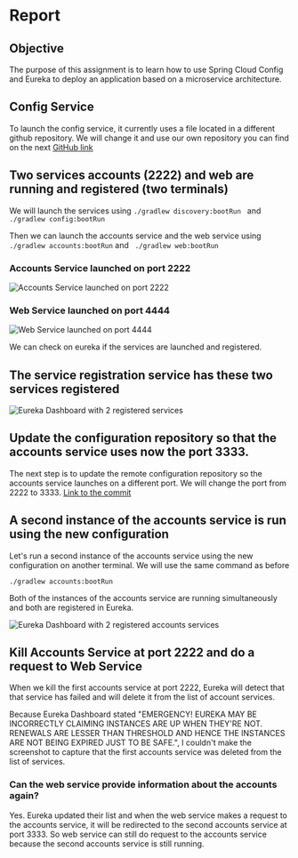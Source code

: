 # Report
## Objective
The purpose of this assignment is to learn how to use Spring Cloud Config and Eureka to deploy an application based on a microservice architecture.

## Config Service
To launch the config service, it currently uses a file located in a different github repository. We will change it and use our own repository you can find on the next [GitHub link](https://github.com/cassandrefro/lab6-microservices-config-repo)

## Two services accounts (2222) and web are running and registered (two terminals)
We will launch the services using 
```./gradlew discovery:bootRun ``` and ``` ./gradlew config:bootRun``` 

Then we can launch the accounts service and the web service using ```./gradlew accounts:bootRun``` and ``` ./gradlew web:bootRun```

### Accounts Service launched on port 2222
![Accounts Service launched on port 2222](accounts-service-2222.png)
### Web Service launched on port 4444
![Web Service launched on port 4444](web-service-4444.png)

We can check on eureka if the services are launched and registered.
## The service registration service has these two services registered
![Eureka Dashboard with 2 registered services](eureka-dashboard-2-services.png)


## Update the configuration repository so that the accounts service uses now the port 3333.
The next step is to update the remote configuration repository so the accounts service launches on a different port. We will change the port from 2222 to 3333. [Link to the commit](https://github.com/cassandrefro/lab6-microservices-config-repo/commit/f2e511a89595b83ada003ba21609d5cd003fa249)

## A second instance of the accounts service is run using the new configuration
Let's run a second instance of the accounts service using the new configuration on another terminal. We will use the same command as before 
```
./gradlew accounts:bootRun
```
Both of the instances of the accounts service are running simultaneously and both are registered in Eureka.

![Eureka Dashboard with 2 registered accounts services](eureka-dashboard-2-accounts-services.png)

## Kill Accounts Service at port 2222 and do a request to Web Service
When we kill the first accounts service at port 2222, Eureka will detect that that service has failed and will delete it from the list of account services.

Because Eureka Dashboard stated "EMERGENCY! EUREKA MAY BE INCORRECTLY CLAIMING INSTANCES ARE UP WHEN THEY'RE NOT. RENEWALS ARE LESSER THAN THRESHOLD AND HENCE THE INSTANCES ARE NOT BEING EXPIRED JUST TO BE SAFE.", I couldn't make the screenshot to capture that the first accounts service was deleted from the list of services.

### Can the web service provide information about the accounts again?
Yes. Eureka updated their list and when the web service makes a request to the accounts service, it will be redirected to the second accounts service at port 3333. So web service can still do request to the accounts service because the second accounts service is still running.